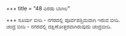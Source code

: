 +++
title = "48 ಎರಡು ಬಾಗಿಲ"

+++
ಸೂರ್ಯ ಬೀದಿ - ನಗರದಲ್ಲಿ ಪೂರ್ವಪಶ್ಚಿಮವಾಗಿ ಇರುವ ಬೀದಿ.  
ಚಂದ್ರ ಬೀದಿ - ನಗರದಲ್ಲಿ ದಕ್ಷಿಣೋತ್ತರವಾಗಿರುವುದು ಚಂದ್ರಬೀದಿ.
